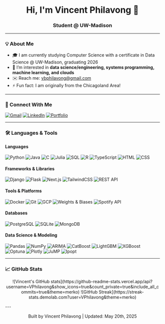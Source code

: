 <h1 align="center">Hi, I'm Vincent Philavong 👋</h1>
<h3 align="center">Student @ UW-Madison</h3>

---

### 💡 About Me
- 🎓 I am currently studying Computer Science with a certificate in Data Science @ UW-Madison, graduating 2026
- 💬 I’m interested in **data science/engineering, systems programming, machine learning, and clouds**
- ✉️ Reach me: [vbphilavong@gmail.com](mailto:vbphilavong@gmail.com)
- ⚡ Fun fact: I am originally from the Chicagoland Area!
 
---

### 🔗 Connect With Me

[![Gmail](https://img.shields.io/badge/-Email-D14836?style=for-the-badge&logo=gmail&logoColor=white)](mailto:vbphilavong@gmail.com)
[![LinkedIn](https://img.shields.io/badge/-LinkedIn-blue?style=for-the-badge&logo=linkedin)](https://www.linkedin.com/in/vincentphilavong/)
[![Portfolio](https://img.shields.io/badge/-Portfolio-24292e?style=for-the-badge&logo=github)](https://github.com/VPhilavong)

---

### 🛠️ Languages & Tools

#### Languages
![Python](https://img.shields.io/badge/Python-3776AB?style=for-the-badge&logo=python&logoColor=white)
![Java](https://img.shields.io/badge/Java-007396?style=for-the-badge&logo=java&logoColor=white)
![C](https://img.shields.io/badge/C-00599C?style=for-the-badge&logo=c&logoColor=white)
![Julia](https://img.shields.io/badge/Julia-9558B2?style=for-the-badge&logo=julia&logoColor=white)
![SQL](https://img.shields.io/badge/SQL-336791?style=for-the-badge&logo=postgresql&logoColor=white)
![R](https://img.shields.io/badge/R-276DC3?style=for-the-badge&logo=r&logoColor=white)
![TypeScript](https://img.shields.io/badge/TypeScript-3178C6?style=for-the-badge&logo=typescript&logoColor=white)
![HTML](https://img.shields.io/badge/HTML5-E34F26?style=for-the-badge&logo=html5&logoColor=white)
![CSS](https://img.shields.io/badge/CSS3-1572B6?style=for-the-badge&logo=css3&logoColor=white)

#### Frameworks & Libraries
![Django](https://img.shields.io/badge/Django-092E20?style=for-the-badge&logo=django&logoColor=white)
![Flask](https://img.shields.io/badge/Flask-000000?style=for-the-badge&logo=flask&logoColor=white)
![Next.js](https://img.shields.io/badge/Next.js-000000?style=for-the-badge&logo=nextdotjs&logoColor=white)
![TailwindCSS](https://img.shields.io/badge/Tailwind_CSS-06B6D4?style=for-the-badge&logo=tailwind-css&logoColor=white)
![REST API](https://img.shields.io/badge/REST-00599C?style=for-the-badge)

#### Tools & Platforms
![Docker](https://img.shields.io/badge/Docker-2496ED?style=for-the-badge&logo=docker&logoColor=white)
![Git](https://img.shields.io/badge/Git-F05032?style=for-the-badge&logo=git&logoColor=white)
![GCP](https://img.shields.io/badge/Google_Cloud-4285F4?style=for-the-badge&logo=google-cloud&logoColor=white)
![Weights & Biases](https://img.shields.io/badge/W&B-FFBE00?style=for-the-badge&logo=weightsandbiases&logoColor=black)
![Spotify API](https://img.shields.io/badge/Spotify_API-1DB954?style=for-the-badge&logo=spotify&logoColor=white)

#### Databases
![PostgreSQL](https://img.shields.io/badge/PostgreSQL-336791?style=for-the-badge&logo=postgresql&logoColor=white)
![SQLite](https://img.shields.io/badge/SQLite-003B57?style=for-the-badge&logo=sqlite&logoColor=white)
![MongoDB](https://img.shields.io/badge/MongoDB-47A248?style=for-the-badge&logo=mongodb&logoColor=white)

#### Data Science & Modeling
![Pandas](https://img.shields.io/badge/pandas-150458?style=for-the-badge&logo=pandas&logoColor=white)
![NumPy](https://img.shields.io/badge/NumPy-013243?style=for-the-badge&logo=numpy&logoColor=white)
![ARIMA](https://img.shields.io/badge/ARIMA-grey?style=for-the-badge)
![CatBoost](https://img.shields.io/badge/CatBoost-FF6F00?style=for-the-badge)
![LightGBM](https://img.shields.io/badge/LightGBM-8BC34A?style=for-the-badge)
![XGBoost](https://img.shields.io/badge/XGBoost-EC6C00?style=for-the-badge)
![Optuna](https://img.shields.io/badge/Optuna-22ADF6?style=for-the-badge&logoColor=white)
![Plotly](https://img.shields.io/badge/Plotly-3F4F75?style=for-the-badge&logo=plotly&logoColor=white)
![JuMP](https://img.shields.io/badge/JuMP-9558B2?style=for-the-badge)
![Ipopt](https://img.shields.io/badge/Ipopt-004D99?style=for-the-badge)

---

### 📈 GitHub Stats
<p align="center">
![Vincent's GitHub stats](https://github-readme-stats.vercel.app/api?username=VPhilavong&show_icons=true&count_private=true&include_all_commits=true&theme=merko)
![GitHub Streak](https://streak-stats.demolab.com?user=VPhilavong&theme=merko)
</p>
---

<!-- Footer -->
<p align="center">
  Built by Vincent Philavong | Updated: May 20th, 2025
</p>
